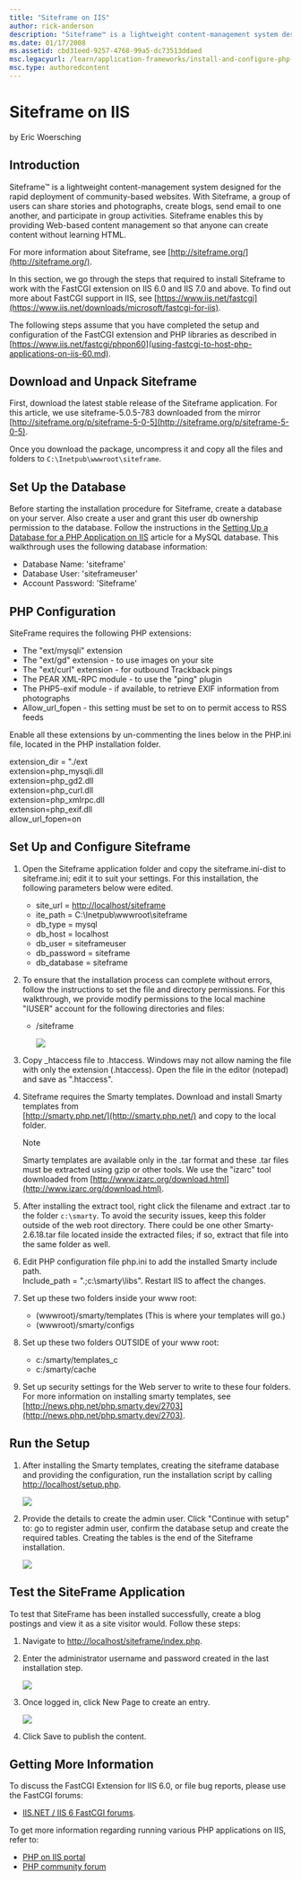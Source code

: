 ```yaml
---
title: "Siteframe on IIS"
author: rick-anderson
description: "Siteframe™ is a lightweight content-management system designed for the rapid deployment of community-based websites. With Siteframe, a group of users can sha..."
ms.date: 01/17/2008
ms.assetid: cbd31eed-9257-4768-99a5-dc73513ddaed
msc.legacyurl: /learn/application-frameworks/install-and-configure-php-applications-on-iis/siteframe-on-iis
msc.type: authoredcontent
---
```

Siteframe on IIS
====================
by Eric Woersching

## Introduction

Siteframe™ is a lightweight content-management system designed for the rapid deployment of community-based websites. With Siteframe, a group of users can share stories and photographs, create blogs, send email to one another, and participate in group activities. Siteframe enables this by providing Web-based content management so that anyone can create content without learning HTML.

For more information about Siteframe, see [http://siteframe.org/](http://siteframe.org/).

In this section, we go through the steps that required to install Siteframe to work with the FastCGI extension on IIS 6.0 and IIS 7.0 and above. To find out more about FastCGI support in IIS, see [https://www.iis.net/fastcgi](https://www.iis.net/downloads/microsoft/fastcgi-for-iis).

The following steps assume that you have completed the setup and configuration of the FastCGI extension and PHP libraries as described in [https://www.iis.net/fastcgi/phpon60](using-fastcgi-to-host-php-applications-on-iis-60.md).

## Download and Unpack Siteframe

First, download the latest stable release of the Siteframe application. For this article, we use siteframe-5.0.5-783 downloaded from the mirror [http://siteframe.org/p/siteframe-5-0-5](http://siteframe.org/p/siteframe-5-0-5).

Once you download the package, uncompress it and copy all the files and folders to `C:\Inetpub\wwwroot\siteframe`.

## Set Up the Database

Before starting the installation procedure for Siteframe, create a database on your server. Also create a user and grant this user db ownership permission to the database. Follow the instructions in the [Setting Up a Database for a PHP Application on IIS](../install-and-configure-php-on-iis/setting-up-a-database-for-a-php-application-on-iis.md) article for a MySQL database. This walkthrough uses the following database information:

- Database Name: 'siteframe'
- Database User: 'siteframeuser'
- Account Password: 'Siteframe'

## PHP Configuration

SiteFrame requires the following PHP extensions:

- The "ext/mysqli" extension
- The "ext/gd" extension - to use images on your site
- The "ext/curl" extension - for outbound Trackback pings
- The PEAR XML-RPC module - to use the "ping" plugin
- The PHP5-exif module - if available, to retrieve EXIF information from photographs
- Allow\_url\_fopen - this setting must be set to on to permit access to RSS feeds

Enable all these extensions by un-commenting the lines below in the PHP.ini file, located in the PHP installation folder.

extension\_dir = "./ext  
extension=php\_mysqli.dll  
extension=php\_gd2.dll  
extension=php\_curl.dll  
extension=php\_xmlrpc.dll  
extension=php\_exif.dll  
allow\_url\_fopen=on

## Set Up and Configure Siteframe

1. Open the Siteframe application folder and copy the siteframe.ini-dist to siteframe.ini; edit it to suit your settings. For this installation, the following parameters below were edited.  

    - site\_url = [http://localhost/siteframe](http://localhost/siteframe)
    - ite\_path = C:\Inetpub\wwwroot\siteframe
    - db\_type = mysql
    - db\_host = localhost
    - db\_user = siteframeuser
    - db\_password = siteframe
    - db\_database = siteframe
2. To ensure that the installation process can complete without errors, follow the instructions to set the file and directory permissions. For this walkthrough, we provide modify permissions to the local machine "IUSER" account for the following directories and files:  

   - /siteframe

     [![](siteframe-on-iis/_static/image2.jpg)](siteframe-on-iis/_static/image1.jpg)
3. Copy \_htaccess file to .htaccess. Windows may not allow naming the file with only the extension (.htaccess). Open the file in the editor (notepad) and save as ".htaccess".
4. Siteframe requires the Smarty templates. Download and install Smarty templates from   
    [http://smarty.php.net/](http://smarty.php.net/) and copy to the local folder.   

    > [!NOTE]
    > Smarty templates are available only in the .tar format and these .tar files must be extracted using gzip or other tools. We use the "izarc" tool downloaded from [http://www.izarc.org/download.html](http://www.izarc.org/download.html).
5. After installing the extract tool, right click the filename and extract .tar to the folder `c:\smarty`. To avoid the security issues, keep this folder outside of the web root directory. There could be one other Smarty-2.6.18.tar file located inside the extracted files; if so, extract that file into the same folder as well.
6. Edit PHP configuration file php.ini to add the installed Smarty include path.  
   Include\_path = ".;c:\smarty\libs". Restart IIS to affect the changes.
7. Set up these two folders inside your www root:  

    - (wwwroot)/smarty/templates (This is where your templates will go.)
    - (wwwroot)/smarty/configs
8. Set up these two folders OUTSIDE of your www root:  

    - c:/smarty/templates\_c
    - c:/smarty/cache
9. Set up security settings for the Web server to write to these four folders. For more information on installing smarty templates, see [http://news.php.net/php.smarty.dev/2703](http://news.php.net/php.smarty.dev/2703).

## Run the Setup

1. After installing the Smarty templates, creating the siteframe database and providing the configuration, run the installation script by calling [http://localhost/setup.php](http://localhost/setup.php).  

    [![](siteframe-on-iis/_static/image4.jpg)](siteframe-on-iis/_static/image3.jpg)
2. Provide the details to create the admin user. Click "Continue with setup" to: go to register admin user, confirm the database setup and create the required tables. Creating the tables is the end of the Siteframe installation.  

    [![](siteframe-on-iis/_static/image6.jpg)](siteframe-on-iis/_static/image5.jpg)

## Test the SiteFrame Application

To test that SiteFrame has been installed successfully, create a blog postings and view it as a site visitor would. Follow these steps:

1. Navigate to [http://localhost/siteframe/index.php](http://localhost/siteframe/index.php).
2. Enter the administrator username and password created in the last installation step.  

    [![](siteframe-on-iis/_static/image8.jpg)](siteframe-on-iis/_static/image7.jpg)
3. Once logged in, click New Page to create an entry.  

    [![](siteframe-on-iis/_static/image10.jpg)](siteframe-on-iis/_static/image9.jpg)
4. Click Save to publish the content.

## Getting More Information

To discuss the FastCGI Extension for IIS 6.0, or file bug reports, please use the FastCGI forums:

- [IIS.NET / IIS 6 FastCGI forums](https://forums.iis.net/1103.aspx).

To get more information regarding running various PHP applications on IIS, refer to:

- [PHP on IIS portal](https://php.iis.net/)
- [PHP community forum](https://forums.iis.net/1102.aspx)